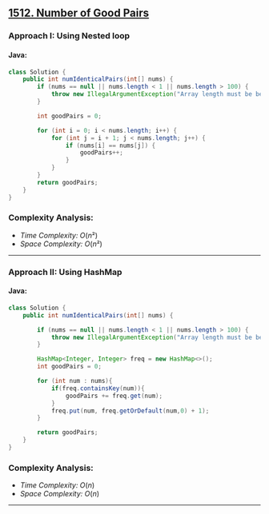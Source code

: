 ## [1512. Number of Good Pairs](https://leetcode.com/problems/number-of-good-pairs/)

### Approach I: Using Nested loop

#### Java:
```java
class Solution {
    public int numIdenticalPairs(int[] nums) {
        if (nums == null || nums.length < 1 || nums.length > 100) {
            throw new IllegalArgumentException("Array length must be between 1 and 100");
        }

        int goodPairs = 0;

        for (int i = 0; i < nums.length; i++) {
            for (int j = i + 1; j < nums.length; j++) {
                if (nums[i] == nums[j]) {
                    goodPairs++;
                }
            }
        }
        return goodPairs;
    }
}
```

[//]: # (#### Go:)

[//]: # (```go)

[//]: # (func solution&#40;&#41; {)

[//]: # ()
[//]: # (})

[//]: # (```)

### Complexity Analysis:

- *Time Complexity:* $O(n²)$
- *Space Complexity:* $O(n²)$


---

### Approach II: Using HashMap

#### Java:
```java
class Solution {
    public int numIdenticalPairs(int[] nums) {

        if (nums == null || nums.length < 1 || nums.length > 100) {
            throw new IllegalArgumentException("Array length must be between 1 and 100");
        }

        HashMap<Integer, Integer> freq = new HashMap<>();
        int goodPairs = 0;

        for (int num : nums){
            if(freq.containsKey(num)){
                goodPairs += freq.get(num);
            }
            freq.put(num, freq.getOrDefault(num,0) + 1);
        }

        return goodPairs;
    }
}
```

[//]: # (#### Go:)

[//]: # (```go)

[//]: # (func solution&#40;&#41; {)

[//]: # ()
[//]: # (})

[//]: # (```)

### Complexity Analysis:

- *Time Complexity:* $O(n)$
- *Space Complexity:* $O(n)$


---

